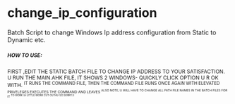 # change_ip_configuration
Batch Script to change Windows Ip address configuration from Static to Dynamic etc.
##### <SUP> HOW TO USE:
<SUP>  FIRST ,EDIT THE STATIC BATCH FILE TO CHANGE IP ADDRESS TO YOUR SATISFACTION.
  U RUN THE MAIN.AHK FILE, IT SHOWS 2 WINDOWS- QUICKLY CLICK OPTION U R OK WITH.
<SUP>
  IT RUNS THE COMMAND FILE, THEN THE COMMAND FILE RUNS ONCE AGAIN WITH ELEVATED
<SUP>
  PRIVELEGES EXECUTES THE COMMAND AND LEAVES
<SUP>
  ALSO NOTE, U WILL HAVE TO CHANGE ALL PATH FILE NAMES IN THE BATCH FILES FOR IT
<SUP>
  TO WORK (A LITTLE WORK CUT OUT4U-SO SORRY:))
